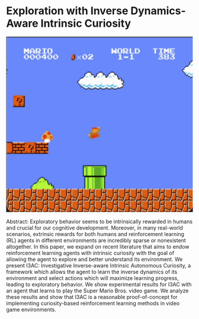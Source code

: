 # Exploration with Inverse Dynamics-Aware Intrinsic Curiosity

![Mario Exploring Lost Level 1](https://github.com/shreysahgal/i3ac/blob/main/MARIO.png?raw=true)

Abstract: Exploratory behavior seems to be intrinsically rewarded in humans and crucial for our cognitive development. Moreover, in many real-world scenarios, extrinsic rewards for both humans and reinforcement learning (RL) agents in different environments are incredibly sparse or nonexistent altogether. In this paper, we expand on recent literature that aims to endow reinforcement learning agents with intrinsic curiosity with the goal of allowing the agent to explore and better understand its environment. We present I3AC: Investigative Inverse-aware Intrinsic Autonomous Curiosity, a framework which allows the agent to learn the inverse dynamics of its environment and select actions which will maximize learning progress, leading to exploratory behavior. We show experimental results for I3AC with an agent that learns to play the Super Mario Bros. video game. We analyze these results and show that I3AC is a reasonable proof-of-concept for implementing curiosity-based reinforcement learning methods in video game environments.
